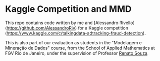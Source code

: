 # Kaggle Competition and MMD

This repo contains code written by me and [Alessandro Rivello] (https://github.com/AlessandroRiv) for a Kaggle competition (https://www.kaggle.com/c/talkingdata-adtracking-fraud-detection).

This is also part of our evaluation as students in the "Modelagem e Mineração de Dados" course, from the School of Applied Mathematics at FGV Rio de Janeiro, under the supervision of Professor [Renato Souza](https://github.com/rsouza).
